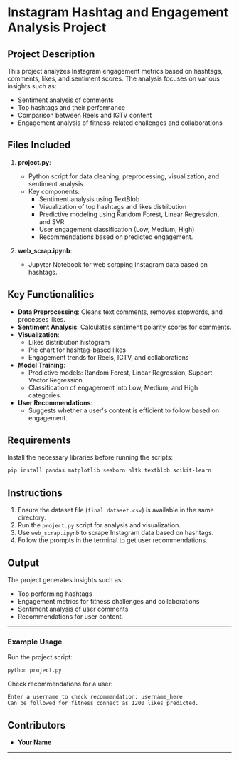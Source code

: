 
# Instagram Hashtag and Engagement Analysis Project

## Project Description
This project analyzes Instagram engagement metrics based on hashtags, comments, likes, and sentiment scores. 
The analysis focuses on various insights such as:
- Sentiment analysis of comments
- Top hashtags and their performance
- Comparison between Reels and IGTV content
- Engagement analysis of fitness-related challenges and collaborations

## Files Included
1. **project.py**: 
   - Python script for data cleaning, preprocessing, visualization, and sentiment analysis.
   - Key components:
     - Sentiment analysis using TextBlob
     - Visualization of top hashtags and likes distribution
     - Predictive modeling using Random Forest, Linear Regression, and SVR
     - User engagement classification (Low, Medium, High)
     - Recommendations based on predicted engagement.

2. **web_scrap.ipynb**:
   - Jupyter Notebook for web scraping Instagram data based on hashtags.

## Key Functionalities
- **Data Preprocessing**: Cleans text comments, removes stopwords, and processes likes.
- **Sentiment Analysis**: Calculates sentiment polarity scores for comments.
- **Visualization**:
  - Likes distribution histogram
  - Pie chart for hashtag-based likes
  - Engagement trends for Reels, IGTV, and collaborations
- **Model Training**:
  - Predictive models: Random Forest, Linear Regression, Support Vector Regression
  - Classification of engagement into Low, Medium, and High categories.
- **User Recommendations**:
  - Suggests whether a user's content is efficient to follow based on engagement.

## Requirements
Install the necessary libraries before running the scripts:
```bash
pip install pandas matplotlib seaborn nltk textblob scikit-learn
```

## Instructions
1. Ensure the dataset file (`final dataset.csv`) is available in the same directory.
2. Run the `project.py` script for analysis and visualization.
3. Use `web_scrap.ipynb` to scrape Instagram data based on hashtags.
4. Follow the prompts in the terminal to get user recommendations.

## Output
The project generates insights such as:
- Top performing hashtags
- Engagement metrics for fitness challenges and collaborations
- Sentiment analysis of user comments
- Recommendations for user content.

---
### Example Usage
Run the project script:
```bash
python project.py
```
Check recommendations for a user:
```text
Enter a username to check recommendation: username_here
Can be followed for fitness connect as 1200 likes predicted.
```

## Contributors
- **Your Name**

---
